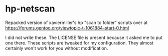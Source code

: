 # hp-netscan
Repacked version of xaviermiller's hp "scan to folder" scripts over at https://forums.gentoo.org/viewtopic-t-1061884-start-0.html

I did not write these. The LICENSE file is present because it asked me to put one there.
These scripts are tweaked for my configuration. They almost certainly won't work for you without modification.
